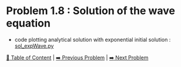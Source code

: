 # Problem 1.8 : Solution of the wave equation

- code plotting analytical solution with exponential initial solution : [sol_expWave.py](./sol_expWave.py)

[:book: Table of Content](../README.md) | [:arrow_right: Previous Problem](../prob1.7/README.md) | [:arrow_right: Next Problem](../prob1.9/README.md)